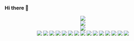 ### Hi there 👋

<!--
**RunningYu/RunningYu** is a ✨ _special_ ✨ repository because its `README.md` (this file) appears on your GitHub profile.

Here are some ideas to get you started:

- 🔭 I’m currently working on ...
- 🌱 I’m currently learning ...
- 👯 I’m looking to collaborate on ...
- 🤔 I’m looking for help with ...
- 💬 Ask me about ...
- 📫 How to reach me: ...
- 😄 Pronouns: ...
- ⚡ Fun fact: ...
-->

<div align="center"> <img src="https://metrics.lecoq.io/RunningYu?template=classic&config.timezone=Asia%2FShanghai"> </div>



<!-- 访问者 -->
<div align="center"> <img src="https://visitor-badge.glitch.me/badge?page_id=RunningYu" /> </div>
<!-- 访问者 -->
<!-- <div align="center"> <img src="https://profile-counter.glitch.me/RunningYu/count.svg" /> </div> -->
<div align="center"> <img src="https://github-readme-stats.vercel.app/api?username=RunningYu&show_icons=true&theme=dark&count_private=true" /> </div>

<!-- 技术标签 -->
<div align="center"> 
<span > 
 <img src="https://img.shields.io/badge/-Springboot-oringe?style=flat-square&logo=Springboot" /> 
 <img src="https://img.shields.io/badge/-SpringCloud-1572B6?style=flat-square&logo=SpringCloud" /> 
 <img src="https://img.shields.io/badge/-Elasticsearch-oringe?style=flat-square&logo=Elasticsearch" /> 
 
 <img src="https://img.shields.io/badge/-RabbitMq-1572B6?style=flat-square&logo=RabbitMq" />
 <img src="https://img.shields.io/badge/-Docker-oringe?style=flat-square&logo=Docker" /> 
 <img src="https://img.shields.io/badge/-Redis-1572B6?style=flat-square&logo=Redis" /> 
 <img src="https://img.shields.io/badge/-Sentinel-oringe?style=flat-square&logo=Sentinel" /> 
 
 <img src="https://img.shields.io/badge/-Netty-oringe?style=flat-square&logo=Netty" /> 
 <img src="https://img.shields.io/badge/-nio-1572B6?style=flat-square&logo=nio" /> 
 <img src="https://img.shields.io/badge/-RPC-oringe?style=flat-square&logo=RPC" /> 
 
 <img src="https://img.shields.io/badge/-Minio-oringe?style=flat-square&logo=Minio" /> 
 <img src="https://img.shields.io/badge/-JVM-1572B6?style=flat-square&logo=JVM" /> 
 <img src="https://img.shields.io/badge/-JUC-oringe?style=flat-square&logo=JUC" /> 
 
 <img src="https://img.shields.io/badge/-Quartz-1572B6?style=flat-square&logo=Quartz" /> 
 <img src="https://img.shields.io/badge/-design_pattern-oringe?style=flat-square&logo=design_pattern" /> 
 
 </span>
 </div>
